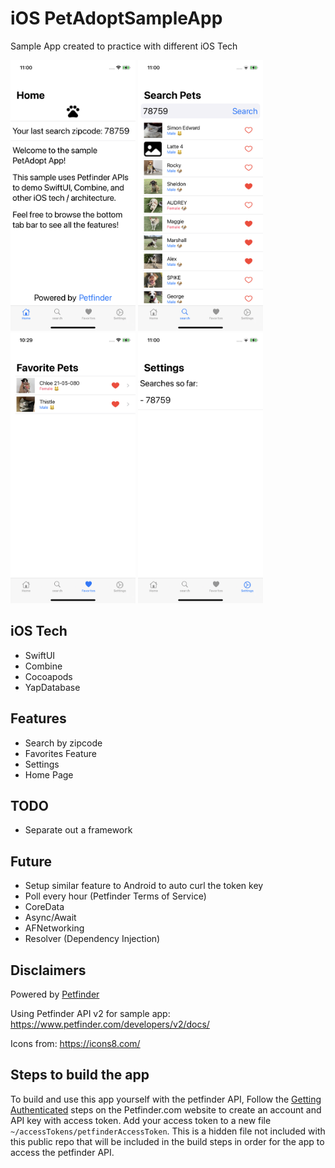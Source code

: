 # iOS PetAdoptSampleApp
Sample App created to practice with different iOS Tech

<img src="./Screenshots/home.png" width="200"/> <img src="./Screenshots/search.png" width="200"/> <img src="./Screenshots/favorites.png" width="200"/> <img src="./Screenshots/settings.png" width="200"/>

## iOS Tech
* SwiftUI
* Combine
* Cocoapods
* YapDatabase

## Features
* Search by zipcode
* Favorites Feature
* Settings
* Home Page

## TODO
* Separate out a framework

## Future
* Setup similar feature to Android to auto curl the token key
* Poll every hour (Petfinder Terms of Service)
* CoreData
* Async/Await
* AFNetworking
* Resolver (Dependency Injection)

## Disclaimers

Powered by [Petfinder](www.petfinder.com)

Using Petfinder API v2 for sample app:
https://www.petfinder.com/developers/v2/docs/

Icons from: https://icons8.com/

## Steps to build the app

To build and use this app yourself with the petfinder API,
Follow the [Getting Authenticated](https://www.petfinder.com/developers/v2/docs/) steps on the Petfinder.com website to create an account and API key with access token. 
Add your access token to a new file `~/accessTokens/petfinderAccessToken`. This is a hidden file not included with this public repo that will be included in the build steps in order for the app to access the petfinder API.
